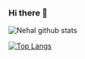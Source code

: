 ### Hi there 👋

<!--
**Nehal98/Nehal98** is a ✨ _special_ ✨ repository because its `README.md` (this file) appears on your GitHub profile.

Here are some ideas to get you started:

- 🔭 I’m currently working on ...
- 🌱 I’m currently learning ...
- 👯 I’m looking to collaborate on ...
- 🤔 I’m looking for help with ...
- 💬 Ask me about ...
- 📫 How to reach me: ...
- 😄 Pronouns: ...
- ⚡ Fun fact: ...
-->


![Nehal github stats](https://github-readme-stats.vercel.app/api?username=Nehal98&show_icons=true&theme=dark&count_private=true)

[![Top Langs](https://github-readme-stats.vercel.app/api/top-langs/?username=Nehal98&langs_count=8&theme=tokyonight&count_private=true)](https://github.com/anuraghazra/github-readme-stats)
